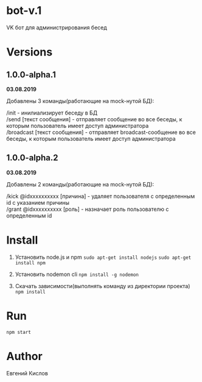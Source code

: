 # bot-v.1

VK бот для администрирования бесед

# Versions

## 1.0.0-alpha.1
**03.08.2019**

Добавлены 3 команды(работающие на mock-нутой БД):

/init - инилиализирует беседу в БД <br/>
/send [текст сообщения] - отправляет сообщение во все беседы, к которым пользователь имеет доступ администратора <br/>
/broadcast [текст сообщения] - отправляет broadcast-сообщение во все беседы, к которым пользователь имеет доступ администратора <br/>

## 1.0.0-alpha.2
**03.08.2019**

Добавлены 2 команды(работающие на mock-нутой БД):

/kick @idxxxxxxxxxx [причина] - удаляет пользователя с определенным id с указанием причины  <br/>
/grant @idxxxxxxxxxx [роль] - назначает роль пользователю с определенным id <br/>

# Install

1. Установить node.js и npm
``` sudo apt-get install nodejs ```
``` sudo apt-get install npm ```

2. Установить nodemon cli
``` npm install -g nodemon ```

3. Скачать зависимости(выполнять команду из директории проекта)
``` npm install ```

# Run
``` npm start ```

# Author

Евгений Кислов
